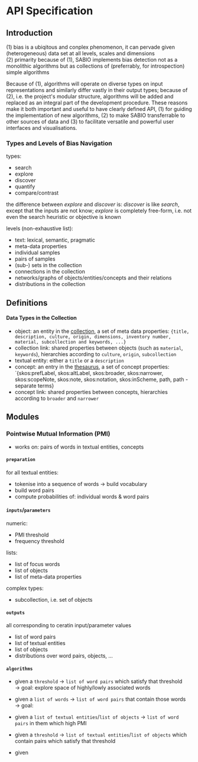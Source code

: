 # API Specification


## Introduction

(1) bias is a ubiqitous and conplex phenomenon, it can pervade given (heterogeneous) data set at all levels, scales and dimensions  
(2) primarity because of (1), SABIO implements bias detection not as a monolithic algorithms but as collections of (preferrably, for introspection) simple algorithms  

Because of (1), algorithms will operate on diverse types on input representations and similarly differ vastly in their output types; because of (2), i.e. the project's modular structure, algorithms will be added and replaced as an integral part of the development procedure. These reasons make it both important and useful to have clearly defined API, (1) for guiding the implementation of new algorithms, (2) to make SABIO transferrable to other sources of data and (3) to facilitate versatile and powerful user interfaces and visualisations.


### Types and Levels of Bias Navigation

types:
 
  - search
  - explore
  - discover
  - quantify
  - compare/contrast

the difference between *explore* and *discover* is: *discover* is like *search*, except that the inputs are not know; *explore* is completely free-form, i.e. not even the search heuristic or objective is known 

levels (non-exhaustive list):

  - text: lexical, semantic, pragmatic
  - meta-data properties
  - individual samples
  - pairs of samples
  - (sub-) sets in the collection
  - connections in the collection
  - networks/graphs of objects/entities/concepts and their relations
  - distributions in the collection




## Definitions

#### Data Types in the Collection

 - object: an entity in the [collection](https://collectie.wereldculturen.nl), a set of meta data properties: `{title, description, culture, origin, dimensions, inventory number, material, subcollection and keywords, ...}`
 - collection link: shared properties between objects (such as `material`, `keywords`), hierarchies according to `culture`, `origin`, `subcollection` 
 - textual entity: either a `title` or a `description`
 - concept: an entry in the [thesaurus](https://collectie.wereldculturen.nl/thesaurus), a set of concept properties: `{skos:prefLabel, skos:altLabel, skos:broader, skos:narrower, skos:scopeNote, skos:note, skos:notation, skos:inScheme, path, path - separate terms}
 - concept link: shared properties between concepts, hierarchies according to `broader` and `narrower`





## Modules


### Pointwise Mutual Information (PMI)

 - works on: pairs of words in textual entities, concepts

#### `preparation`

 for all textual entities:
   - tokenise into a sequence of words -> build vocabulary
   - build word pairs
   - compute probabilities of: individual words & word pairs 

#### `inputs`/`parameters`

numeric:
 - PMI threshold
 - frequency threshold  

lists:
 - list of focus words
 - list of objects
 - list of meta-data properties
 
complex types:
 - subcollection, i.e. set of objects


 
#### `outputs`

all corresponding to ceratin input/parameter values

 - list of word pairs
 - list of textual entities
 - list of objects
 - distributions over word pairs, objects, ...


#### `algorithms`

 - given a `threshold` -> `list of word pairs` which satisfy that threshold  
   -> goal: explore space of highly/lowly associated words
 - given a `list of words` -> `list of word pairs` that contain those words  
   -> goal: 
 - given a `list of textual entities`/`list of objects` -> `list of word pairs` in them which high PMI

 - given a `threshold` -> `list of textual entities`/`list of objects` which contain pairs which satisfy that threshold
 - given 



 
 
 
 
 
